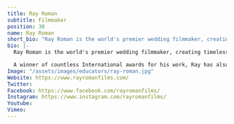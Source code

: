 ```yaml
---
title: Ray Roman
subtitle: Filmmaker
position: 30
name: Ray Roman
short_bio: "Ray Roman is the world's premier wedding filmmaker, creating timeless visual stories for celebrities, musicians, royalty, professional athletes and billionaires for more than a decade and setting the standard in luxury wedding films."
bio: |-
  Ray Roman is the world's premier wedding filmmaker, creating timeless visual stories for celebrities, musicians, royalty, professional athletes and billionaires for more than a decade and setting the standard in luxury wedding films.

  A winner of countless International awards for his work, Ray has also been a passionate educator in the industry for over 10 years and has trained thousands of wedding videographers around the world.
Image: "/assets/images/educators/ray-roman.jpg"
Website: https://www.rayromanfilms.com/
Twitter: 
Facebook: https://www.facebook.com/rayromanfilms/
Instagram: https://www.instagram.com/rayromanfilms/
Youtube: 
Vimeo: 
---
```


